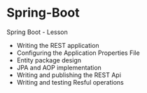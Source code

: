# Spring-Boot
Spring Boot - Lesson

* Writing the REST application
* Configuring the Application Properties File
* Entity package design
* JPA and AOP implementation
* Writing and publishing the REST Api
* Writing and testing Resful operations
